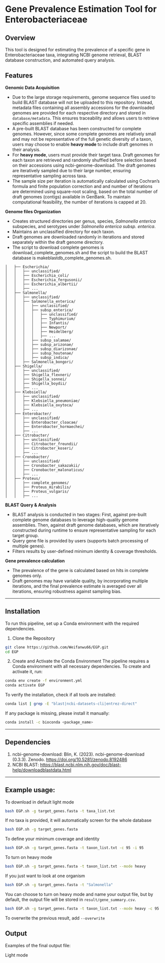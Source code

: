 # Gene Prevalence Estimation Tool for Enterobacteriaceae

## Overview
This tool is designed for estimating the prevalence of a specific gene in Enterobacteriaceae taxa, integrating NCBI genome retrieval, BLAST database construction, and automated query analysis.

## Features
**Genomic Data Acquisition**
  - Due to the large storage requirements, genome sequence files used to build BLAST database will not be uploaded to this repository. Instead, metadata files containing all assembly accessions for the downloaded genomes are provided for each respective directory and stored in `database/metadata`. This ensures traceability and allows users to retrieve specific assemblies if needed.
  - A pre-built BLAST database has been constructed for complete genomes. However, since some complete genomes are relatively small and may not be representative of the full genetic diversity of a taxon, users may choose to enable **heavy mode** to include draft genomes in their analysis.
  - For **heavy mode**, users must provide their target taxa. Draft genomes for each taxon are retrieved and randomly shuffled before selection based on their accessions using ncbi-genome-download. The draft genomes are iteratively sampled due to their large number, ensuring representative sampling across taxa.
  - The sample size per iteration is automatically calculated using Cochran’s formula and finite population correction and and number of iterations are determined using square-root scaling, based on the total number of draft genomes (contigs) available in GenBank. To maintain computational feasibility, the number of iterations is capped at 20.

**Genome files Organization**
- Creates structured directories per genus, species, *Salmonella enterica* subspecies, and serotypes under *Salmonella enterica subsp. enterica*.
- Maintains an unclassified directory for each taxon.
- Draft genomes are downloaded randomly in iterations and stored separately within the draft genome directory.
- The script to download complete genomes is download_complete_genomes.sh and the script to build the BLAST database is makeblastdb_complete_genomes.sh.
```
│   ├── Escherichia/
│   │   ├── unclassified/
│   │   ├── Escherichia_coli/
│   │   ├── Escherichia_fergusonii/
│   │   ├── Escherichia_albertii/
│   │   ├── ...
│   ├── Salmonella/
│   │   ├── unclassified/
│   │   ├── Salmonella_enterica/
│   │   │   ├── unclassified/
│   │   │   ├── subsp_enterica/
│   │   │   │   ├── unclassified/
│   │   │   │   ├── Typhimurium/
│   │   │   │   ├── Infantis/
│   │   │   │   ├── Newport/
│   │   │   │   ├── Heidelberg/
│   │   │   │   ├── ...
│   │   │   ├── subsp_salamae/
│   │   │   ├── subsp_arizonae/
│   │   │   ├── subsp_diarizonae/
│   │   │   ├── subsp_houtenae/
│   │   │   ├── subsp_indica/
│   │   ├── Salmonella_bongori/
│   ├── Shigella/
│   │   ├── unclassified/
│   │   ├── Shigella_flexneri/
│   │   ├── Shigella_sonnei/
│   │   ├── Shigella_boydii/
│   │   ├── ...
│   ├── Klebsiella/
│   │   ├── unclassified/
│   │   ├── Klebsiella_pneumoniae/
│   │   ├── Klebsiella_oxytoca/
│   │   ├── ...
│   ├── Enterobacter/
│   │   ├── unclassified/
│   │   ├── Enterobacter_cloacae/
│   │   ├── Enterobacter_hormaechei/
│   │   ├── ...
│   ├── Citrobacter/
│   │   ├── unclassified/
│   │   ├── Citrobacter_freundii/
│   │   ├── Citrobacter_koseri/
│   │   ├── ...
│   ├── Cronobacter/
│   │   ├── unclassified/
│   │   ├── Cronobacter_sakazakii/
│   │   ├── Cronobacter_malonaticus/
│   │   ├── ...
│   ├── Proteus/
│   │   ├── complete_genomes/
│   │   ├── Proteus_mirabilis/
│   │   ├── Proteus_vulgaris/
│   │   ├── ...
```
**BLAST Query & Analysis**
- BLAST analysis is conducted in two stages: First, against pre-built complete genome databases to leverage high-quality genome assemblies. Then, against draft genome databases, which are iteratively constructed during runtime to ensure representative sampling for each target group.
- Query gene file is provided by users (supports batch processing of multiple genes).
- Filters results by user-defined minimum identity & coverage thresholds.

**Gene prevalence calculation**
- The prevalence of the gene is calculated based on hits in complete genomes only.
- Draft genomes may have variable quality, by incorporating multiple iterations, and the final prevalence estimate is averaged over all iterations, ensuring robustness against sampling bias.
------
## Installation
To run this pipeline, set up a Conda environment with the required dependencies.
1. Clone the Repository
```sh
git clone https://github.com/Weifanwu66/EGP.git
cd EGP
```
2. Create and Activate the Conda Environment
The pipeline requires a Conda environment with all necessary dependencies. To create and activate it, run:
```sh
conda env create -f environment.yml
conda activate EGP
```
To verify the installation, check if all tools are installed:
```sh
conda list | grep -E "blast|ncbi-datasets-cli|entrez-direct"
```
If any package is missing, please install it manually:
```sh
conda install -c bioconda <package_name>
```
-----
## Dependencies
1. ncbi-genome-download: Blin, K. (2023). ncbi-genome-download (0.3.3). Zenodo. https://doi.org/10.5281/zenodo.8192486
2. NCBI BLAST: https://blast.ncbi.nlm.nih.gov/doc/blast-help/downloadblastdata.html
-----
## Example usage:
To download in default light mode
```sh
bash EGP.sh -g target_genes.fasta -t taxa_list.txt
```
If no taxa is provided, it will automatically screen for the whole database
```sh
bash EGP.sh -g target_genes.fasta
```
To define your minimum coverage and identity
```sh
bash EGP.sh -g target_genes.fasta -t taxon_list.txt -c 95 -i 95
```
To turn on heavy mode
```sh
bash EGP.sh -g target_genes.fasta -t taxon_list.txt --mode heavy
```
If you just want to look at one organism
```sh
bash EGP.sh -g target_genes.fasta -t "Salmonella"
```
You can choose to turn on heavy mode and name your output file, but by default, the output file will be stored in `result/gene_summary.csv`.
```sh
bash EGP.sh -g target_genes.fasta -t taxon_list.txt --mode heavy -c 95 -i 95 -o output.csv
```
To overwrite the previous result, add `--overwrite`
## Output
Examples of the final output file:

Light mode
